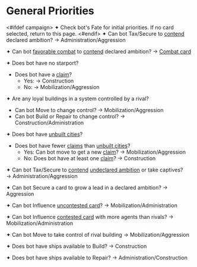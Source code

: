 # General Priorities
<#ifdef campaign>
✦ Check bot's Fate for initial priorities. If no card selected, return to this page.
<#endif>
✦ <!-- priority=1 --> Can bot Tax/Secure to <ins>contend</ins> declared ambition? → Administration/Aggression

✦ <!-- priority=2 --> Can bot <ins>favorable combat</ins> to <ins>contend</ins> declared ambition? → <ins>Combat card</ins>

✦ Does bot have no starport?

- Does bot have a <ins>claim</ins>?
	- <!-- Build starport priority=3 --> Yes: → Construction
	- <!-- Expand for starport priority=3 --> No: → Mobilization/Aggression

✦ Are any loyal buildings in a system controlled by a rival?

- <!-- priority=4 --> Can bot Move to change control? → Mobilization/Aggression
- <!-- priority=4 --> Can bot Build or Repair to change control? → Construction/Administration

✦ Does bot have <ins>unbuilt cities</ins>?

- Does bot have fewer <ins>claims</ins> than <ins>unbuilt cities</ins>?
	- Yes: <!-- Expand for city priority=5 --> Can bot move to get a new <ins>claim</ins>? → Mobilization/Aggression
	- No: <!-- Build city priority=5 --> Does bot have at least one <ins>claim</ins>? → Construction

✦ <!-- priority=6 --> Can bot Tax/Secure to <ins>contend</ins> <ins>undeclared ambition</ins> or take captives? <br>→ Administration/Aggression

✦ <!-- priority=7 --> Can bot Secure a card to grow a lead in a declared ambition? → Aggression

✦ <!-- priority=8 --> Can bot Influence <ins>uncontested card</ins>? → Mobilization/Administration

✦ <!-- priority=9 --> Can bot Influence <ins>contested card</ins> with more agents than rivals? → Mobilization/Administration

✦ <!-- priority=10 --> Can bot Move to take control of rival building → Mobilization/Aggression

✦ <!-- priority=11 --> Does bot have ships available to Build? → Construction

✦ <!-- priority=12 --> Does bot have ships available to Repair? → Administration/Construction

<div class="pagebreak"> </div>
